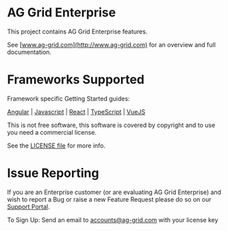 # AG Grid Enterprise

This project contains AG Grid Enterprise features.

See [www.ag-grid.com](http://www.ag-grid.com) for an overview and full documentation.

# Frameworks Supported

Framework specific Getting Started guides:

[Angular](https://www.ag-grid.com/angular-data-grid/getting-started/) | [Javascript](https://www.ag-grid.com/javascript-grid/getting-started/) | [React](https://www.ag-grid.com/react-data-grid/getting-started/) | [TypeScript](https://www.ag-grid.com/javascript-grid/building-typescript/) | [VueJS](https://www.ag-grid.com/vue-data-grid/getting-started/)

This is not free software, this software is covered by copyright and to use you need a commercial license.

See the [LICENSE file](./LICENSE.html) for more info.

# Issue Reporting

If you are an Enterprise customer (or are evaluating AG Grid Enterprise) and wish to report a Bug or raise a new Feature Request please do so on our [Support Portal](https://ag-grid.zendesk.com/).

To Sign Up:
Send an email to accounts@ag-grid.com with your license key
